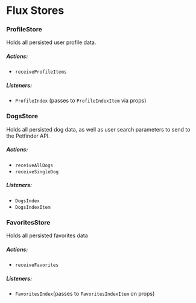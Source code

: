 # Flux Stores

### ProfileStore

Holds all persisted user profile data.

##### Actions:
- `receiveProfileItems`

##### Listeners:
- `ProfileIndex` (passes to `ProfileIndexItem` via props)


### DogsStore

Holds all persisted dog data, as well as user search parameters to send to the Petfinder API.

##### Actions:
- `receiveAllDogs`
- `receiveSingleDog`

##### Listeners:
- `DogsIndex`
- `DogsIndexItem`


### FavoritesStore

Holds all persisted favorites data

##### Actions:
- `receiveFavorites`

##### Listeners:
- `FavoritesIndex`(passes to `FavoritesIndexItem` on props)


